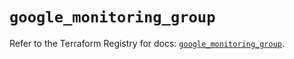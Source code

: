 # `google_monitoring_group`

Refer to the Terraform Registry for docs: [`google_monitoring_group`](https://registry.terraform.io/providers/hashicorp/google-beta/5.13.0/docs/resources/google_monitoring_group).
